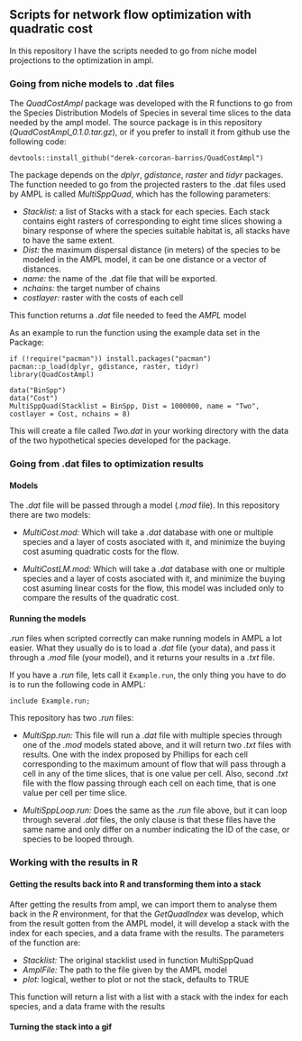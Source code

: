 ## Scripts for network flow optimization with quadratic cost

In this repository I have the scripts needed to go from niche model projections to the optimization in ampl.


### Going from niche models to .dat files

The *QuadCostAmpl* package was developed with the R functions to go from the Species Distribution Models of Species in several time slices to the data needed by the ampl model. The source package is in this repository (*QuadCostAmpl_0.1.0.tar.gz*), or if you prefer to install it from github use the following code:

```
devtools::install_github("derek-corcoran-barrios/QuadCostAmpl")
```

The package depends on the *dplyr*, *gdistance*, *raster* and *tidyr* packages. The function needed to go from the projected rasters to the .dat files used by AMPL is called *MultiSppQuad*, which has the following parameters:

* *Stacklist:* a list of Stacks with a stack for each species. Each stack contains eight rasters of corresponding to eight time slices showing a binary response of where the species suitable habitat is, all stacks have to have the same extent. 
* *Dist:* the maximum dispersal distance (in meters) of the species to be modeled in the AMPL model, it can be one distance or a vector of distances.
* *name:* the name of the .dat file that will be exported.
* *nchains:* the target number of chains
* *costlayer:* raster with the costs of each cell

This function returns a *.dat* file needed to feed the *AMPL* model

As an example to run the function using the example data set in the Package:

```
if (!require("pacman")) install.packages("pacman")
pacman::p_load(dplyr, gdistance, raster, tidyr)
library(QuadCostAmpl)

data("BinSpp")
data("Cost")
MultiSppQuad(Stacklist = BinSpp, Dist = 1000000, name = "Two", costlayer = Cost, nchains = 8)
```

This will create a file called *Two.dat* in your working directory with the data of the two hypothetical species developed for the package.

### Going from .dat files to optimization results

#### Models

The *.dat* file will be passed through a model (*.mod* file). In this repository there are two models:

* *MultiCost.mod:* Which will take a *.dat* database with one or multiple species and a layer of costs asociated with it, and minimize the buying cost asuming quadratic costs for the flow.

* *MultiCostLM.mod:* Which will take a *.dat* database with one or multiple species and a layer of costs asociated with it, and minimize the buying cost asuming linear costs for the flow, this model was included only to compare the results of the quadratic cost.

#### Running the models

*.run* files when scripted correctly can make running models in AMPL a lot easier. What they usually do is to load a *.dat* file (your data), and pass it through a *.mod* file (your model), and it returns your results in a *.txt* file.

If you have a *.run* file, lets call it ```Example.run```, the only thing you have to do is to run the following code in AMPL:

```
include Example.run;
```

This repository has two *.run* files:

* *MultiSpp.run:* This file will run a *.dat* file with multiple species through one of the *.mod* models stated above, and it will return two *.txt* files with results. One with the index proposed by Phillips for each cell corresponding to the maximum amount of flow that will pass through a cell in any of the time slices, that is one value per cell. Also, second *.txt* file with the flow passing through each cell on each time, that is one value per cell per time slice.

* *MultiSppLoop.run:* Does the same as the *.run* file above, but it can loop through several *.dat* files, the only clause is that these files have the same name and only differ on a number indicating the ID of the case, or species to be looped through. 

### Working with the results in R

#### Getting the results back into R and transforming them into a stack


After getting the results from ampl, we can import them to analyse them back in the *R* environment, for that the *GetQuadIndex* was develop, which from the result gotten from the AMPL model, it will develop a stack with the index for each species, and a data frame with the results. The parameters of the function are:

* *Stacklist:* The original stacklist used in function MultiSppQuad
* *AmplFile:* The path to the file given by the AMPL model
* *plot:* logical, wether to plot or not the stack, defaults to TRUE

This function will return a list with a list with a stack with the index 
for each species, and a data frame with the results

#### Turning the stack into a gif

